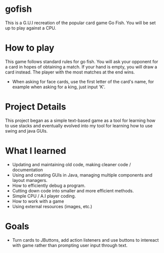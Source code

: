 # gofish

   This is a G.U.I recreation of the popular card game Go Fish. You will be set up to play 
   against a CPU. 

# How to play

   This game follows standard rules for go fish. You will ask your opponent
   for a card in hopes of obtaining a match. If your hand is empty, you will
   draw a card instead. The player with the most matches at the end wins. 

   - When asking for face cards, use the first letter of the card's name,
   for example when asking for a king, just input 'K'.
   
# Project Details
   
   This project began as a simple text-based game as a tool for learning
   how to use stacks and eventually evolved into my tool for learning
   how to use swing and java GUIs.
   
 # What I learned
   
   - Updating and maintaining old code, making cleaner code / documentation
   - Using and creating GUIs in Java, managing multiple components and layout managers. 
   - How to efficiently debug a program.
   - Cutting down code into smaller and more efficient methods. 
   - Simple CPU / A.I player coding. 
   - How to work with a game
   - Using external resources (images, etc.) 
   
 # Goals 
   
   - Turn cards to JButtons, add action listeners and use buttons to intereact with game
   rather than prompting user input through text. 
    



   
